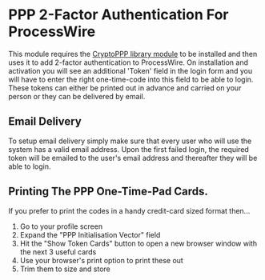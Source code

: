 # PPP 2-Factor Authentication For ProcessWire

This module requires the [CryptoPPP library module](https://raw.github.com/netcarver/PW-CryptoPPP/master/CryptoPPP.module) to be installed and then uses it to add 2-factor authentication to ProcessWire. On installation and activation you will see an additional 'Token' field in the login form and you will have to enter the right one-time-code into this field to be able to login. These tokens can either be printed out in advance and carried on your person or they can be delivered by email.

## Email Delivery

To setup email delivery simply make sure that every user who will use the system has a valid email address. Upon the first failed login, the required token will be emailed to the user's email address and thereafter they will be able to login. 

## Printing The PPP One-Time-Pad Cards.

If you prefer to print the codes in a handy credit-card sized format then...

1. Go to your profile screen
2. Expand the "PPP Initialisation Vector" field
3. Hit the "Show Token Cards" button to open a new browser window with the next 3 useful cards
4. Use your browser's print option to print these out
5. Trim them to size and store
